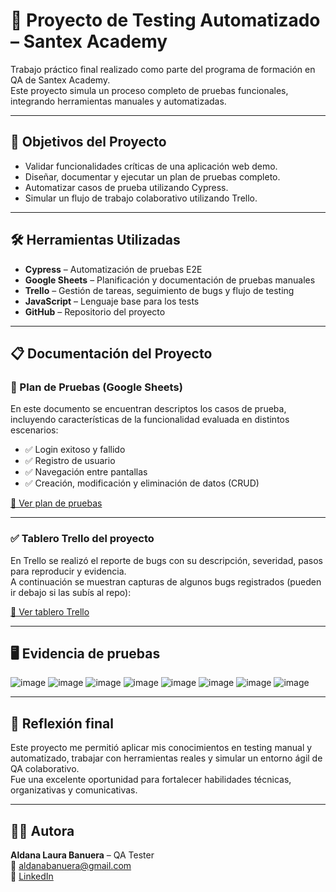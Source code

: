 # 🧪 Proyecto de Testing Automatizado – Santex Academy

Trabajo práctico final realizado como parte del programa de formación en QA de Santex Academy.  
Este proyecto simula un proceso completo de pruebas funcionales, integrando herramientas manuales y automatizadas.

---

## 🎯 Objetivos del Proyecto

- Validar funcionalidades críticas de una aplicación web demo.
- Diseñar, documentar y ejecutar un plan de pruebas completo.
- Automatizar casos de prueba utilizando Cypress.
- Simular un flujo de trabajo colaborativo utilizando Trello.

---

## 🛠️ Herramientas Utilizadas

- **Cypress** – Automatización de pruebas E2E  
- **Google Sheets** – Planificación y documentación de pruebas manuales  
- **Trello** – Gestión de tareas, seguimiento de bugs y flujo de testing  
- **JavaScript** – Lenguaje base para los tests  
- **GitHub** – Repositorio del proyecto

---

## 📋 Documentación del Proyecto

### 📄 Plan de Pruebas (Google Sheets)  
En este documento se encuentran descriptos los casos de prueba, incluyendo características de la funcionalidad evaluada en distintos escenarios:

- ✅ Login exitoso y fallido  
- ✅ Registro de usuario  
- ✅ Navegación entre pantallas  
- ✅ Creación, modificación y eliminación de datos (CRUD)

[🔗 Ver plan de pruebas](https://docs.google.com/spreadsheets/d/1RhPfzC1hRXsz2qv9sfD0-kz_HoUQTxcp/edit?usp=sharing)

---

### ✅ Tablero Trello del proyecto  
En Trello se realizó el reporte de bugs con su descripción, severidad, pasos para reproducir y evidencia.  
A continuación se muestran capturas de algunos bugs registrados (pueden ir debajo si las subís al repo):

[🔗 Ver tablero Trello](https://trello.com/invite/b/675f7bf4ed5c7236dea87caa/ATTIa2a1046237768aa2edc2816bfe012911889E7454/saudemo-santex)

---

## 🖥️ Evidencia de pruebas
![image](https://github.com/user-attachments/assets/ee6a6d34-be27-4aac-8d1a-a57968718041)
![image](https://github.com/user-attachments/assets/8596a28b-4c05-4b01-9ed7-dc61c6d320d2)
![image](https://github.com/user-attachments/assets/9ba8a296-70db-49c1-a217-41137ec0e912)
![image](https://github.com/user-attachments/assets/72e2b357-fc3e-4efa-a763-ba50caa738d4)
![image](https://github.com/user-attachments/assets/f2d5f8ca-1a89-4528-8c76-897c7e09f1cd)
![image](https://github.com/user-attachments/assets/da474fe5-453d-454d-b4c1-3dca541dca08)
![image](https://github.com/user-attachments/assets/0597f12e-bb81-46b4-9232-e7b4a3ab2e2f)
![image](https://github.com/user-attachments/assets/ebd6001d-2a0c-4d95-bcd3-2fd062f381dd)


---

## 💬 Reflexión final

Este proyecto me permitió aplicar mis conocimientos en testing manual y automatizado, trabajar con herramientas reales y simular un entorno ágil de QA colaborativo.  
Fue una excelente oportunidad para fortalecer habilidades técnicas, organizativas y comunicativas.

---

## 🙋‍♀️ Autora

**Aldana Laura Banuera** – QA Tester  
📧 aldanabanuera@gmail.com  
🔗 [LinkedIn](https://www.linkedin.com/in/aldanabanuera)
